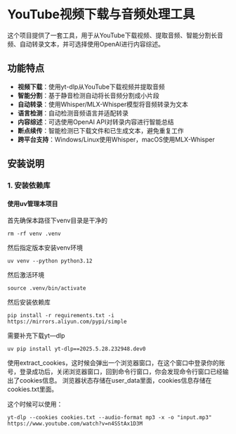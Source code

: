 # YouTube视频下载与音频处理工具

这个项目提供了一套工具，用于从YouTube下载视频、提取音频、智能分割长音频、自动转录文本，并可选择使用OpenAI进行内容综述。

## 功能特点

- **视频下载**：使用yt-dlp从YouTube下载视频并提取音频
- **智能分割**：基于静音检测自动将长音频分割成小片段
- **自动转录**：使用Whisper/MLX-Whisper模型将音频转录为文本
- **语言检测**：自动检测音频语言并适配转录
- **内容综述**：可选使用OpenAI API对转录内容进行智能总结
- **断点续传**：智能检测已下载文件和已生成文本，避免重复工作
- **跨平台支持**：Windows/Linux使用Whisper，macOS使用MLX-Whisper

## 安装说明

### 1. 安装依赖库

#### 使用uv管理本项目
首先确保本路径下venv目录是干净的
```
rm -rf venv .venv
```
然后指定版本安装venv环境
```
uv venv --python python3.12
```
然后激活环境
```
source .venv/bin/activate
```
然后安装依赖库
```
pip install -r requirements.txt -i https://mirrors.aliyun.com/pypi/simple
```
需要补充下载yt—dlp
```
uv pip install yt-dlp==2025.5.28.232948.dev0
```




使用extract_cookies，这时候会弹出一个浏览器窗口，在这个窗口中登录你的账号，登录成功后，关闭浏览器窗口，回到命令行窗口，你会发现命令行窗口已经输出了cookies信息。
浏览器状态存储在user_data里面，cookies信息存储在cookies.txt里面。

这个时候可以使用：
```
yt-dlp --cookies cookies.txt --audio-format mp3 -x -o "input.mp3"  https://www.youtube.com/watch?v=n4SStAx1D3M 
```
